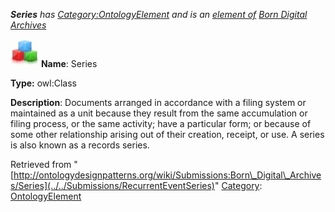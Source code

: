 ___Series__ has [Category:OntologyElement](../../Category/OntologyElement "Category:OntologyElement") and is an [element of](../../Property/ElementOf "Property:ElementOf") [Born Digital Archives](../../Submissions/Born_Digital_Archives "Submissions:Born Digital Archives")_


  




[![Class](../../images/thumb/2/27/Class.gif/45px-Class.gif)](../../Image/Class.gif "Class")
__Name__: Series 


__Type:__ owl:Class 


__Description__: Documents arranged in accordance with a filing system or maintained as a unit because they result from the same accumulation or filing process, or the same activity; have a particular form; or because of some other relationship arising out of their creation, receipt, or use. A series is also known as a records series. 





Retrieved from "[http://ontologydesignpatterns.org/wiki/Submissions:Born\_Digital\_Archives/Series](../../Submissions/RecurrentEventSeries)"
 [Category](http://ontologydesignpatterns.org/wiki/Special:Categories "Special:Categories"): [OntologyElement](../../Category/OntologyElement "Category:OntologyElement")